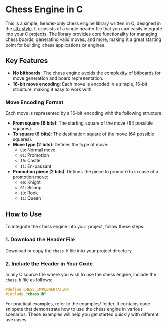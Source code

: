 # Chess Engine in C

This is a simple, header-only chess engine library written in C, designed in the [stb-style](https://github.com/nothings/stb). It consists of a single header file that you can easily integrate into your C projects. The library provides core functionality for managing chess boards, generating valid moves, and more, making it a great starting point for building chess applications or engines.

## Key Features

- **No bitboards**: The chess engine avoids the complexity of [bitboards](https://en.wikipedia.org/wiki/Bitboard) for move generation and board representation.
- **16-bit move encoding**: Each move is encoded in a simple, 16-bit structure, making it easy to work with.

### Move Encoding Format

Each move is represented by a 16-bit encoding with the following structure:

- **From square (6 bits)**: The starting square of the move (64 possible squares).
- **To square (6 bits)**: The destination square of the move (64 possible squares).
- **Move type (2 bits)**: Defines the type of move:
    - `00`: Normal move
    - `01`: Promotion
    - `10`: Castle
    - `11`: En-passant
- **Promotion piece (2 bits)**: Defines the piece to promote to in case of a promotion move:
    - `00`: Knight
    - `01`: Bishop
    - `10`: Rook
    - `11`: Queen

## How to Use

To integrate the chess engine into your project, follow these steps:

### 1. Download the Header File

Download or copy the `chess.h` file into your project directory.

### 2. Include the Header in Your Code

In any C source file where you wish to use the chess engine, include the `chess.h` file as follows:

```c
#define CHESS_IMPLEMENTATION
#include "chess.h"
```

For practical examples, refer to the examples/ folder. It contains code snippets that demonstrate how to use the chess engine in various scenarios. These examples will help you get started quickly with different use cases.